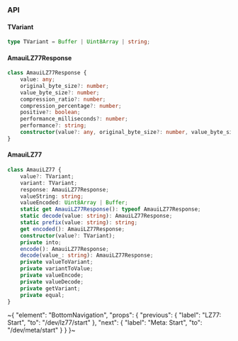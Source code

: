 

### API

#### TVariant

```ts
type TVariant = Buffer | Uint8Array | string;
```

#### AmauiLZ77Response

```ts
class AmauiLZ77Response {
    value: any;
    original_byte_size?: number;
    value_byte_size?: number;
    compression_ratio?: number;
    compression_percentage?: number;
    positive?: boolean;
    performance_milliseconds?: number;
    performance?: string;
    constructor(value?: any, original_byte_size?: number, value_byte_size?: number, compression_ratio?: number, compression_percentage?: number, positive?: boolean, performance_milliseconds?: number, performance?: string);
}
```

#### AmauiLZ77

```ts
class AmauiLZ77 {
    value?: TVariant;
    variant: TVariant;
    response: AmauiLZ77Response;
    valueString: string;
    valueEncoded: Uint8Array | Buffer;
    static get AmauiLZ77Response(): typeof AmauiLZ77Response;
    static decode(value: string): AmauiLZ77Response;
    static prefix(value: string): string;
    get encoded(): AmauiLZ77Response;
    constructor(value?: TVariant);
    private into;
    encode(): AmauiLZ77Response;
    decode(value_: string): AmauiLZ77Response;
    private valueToVariant;
    private variantToValue;
    private valueEncode;
    private valueDecode;
    private getVariant;
    private equal;
}
```


~{
  "element": "BottomNavigation",
  "props": {
    "previous": {
      "label": "LZ77: Start",
      "to": "/dev/lz77/start"
    },
    "next": {
      "label": "Meta: Start",
      "to": "/dev/meta/start"
    }
  }
}~
